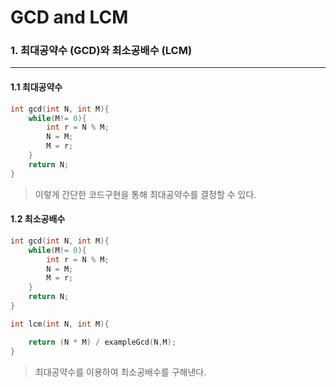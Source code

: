 # GCD and LCM

### 1. 최대공약수 (GCD)와 최소공배수 (LCM)

------

#### 1.1 최대공약수 

```c++
int gcd(int N, int M){
    while(M!= 0){
        int r = N % M;
        N = M;
        M = r;
    }
    return N;
}
```

> 이렇게 간단한 코드구현을 통해 최대공약수를 결정할 수 있다. 

#### 1.2 최소공배수 

```c++
int gcd(int N, int M){
    while(M!= 0){
        int r = N % M;
        N = M;
        M = r;
    }
    return N;
}

int lcm(int N, int M){

    return (N * M) / exampleGcd(N,M);
}
```

> 최대공약수를 이용하여 최소공배수를 구해낸다. 